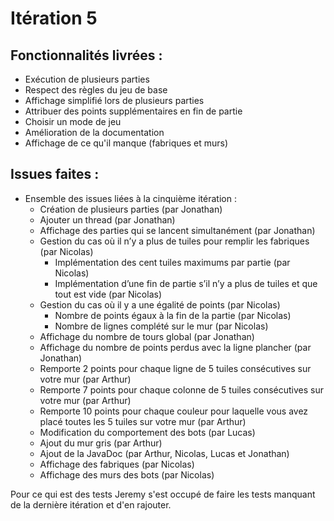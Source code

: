 # Itération 5
## Fonctionnalités livrées :
- Exécution de plusieurs parties
- Respect des règles du jeu de base
- Affichage simplifié lors de plusieurs parties
- Attribuer des points supplémentaires en fin de partie
- Choisir un mode de jeu
- Amélioration de la documentation
- Affichage de ce qu'il manque (fabriques et murs)

## Issues faites :
- Ensemble des issues liées à la cinquième itération :
    - Création de plusieurs parties (par Jonathan)
    - Ajouter un thread (par Jonathan)
    - Affichage des parties qui se lancent simultanément (par Jonathan)
    - Gestion du cas où il n’y a plus de tuiles pour remplir les fabriques (par Nicolas)
      - Implémentation des cent tuiles maximums par partie (par Nicolas)
      - Implémentation d’une fin de partie s’il n’y a plus de tuiles et que tout est vide (par Nicolas)
    - Gestion du cas où il y a une égalité de points (par Nicolas)
      - Nombre de points égaux à la fin de la partie (par Nicolas)
      - Nombre de lignes complété sur le mur (par Nicolas)
    - Affichage du nombre de tours global (par Jonathan)
    - Affichage du nombre de points perdus avec la ligne plancher (par Jonathan)
    - Remporte 2 points pour chaque ligne de 5 tuiles consécutives sur votre mur (par Arthur)
    - Remporte 7 points pour chaque colonne de 5 tuiles consécutives sur votre mur (par Arthur)
    - Remporte 10 points pour chaque couleur pour laquelle vous avez placé toutes les 5 tuiles sur votre mur (par Arthur)
    - Modification du comportement des bots (par Lucas)
    - Ajout du mur gris (par Arthur)
    - Ajout de la JavaDoc (par Arthur, Nicolas, Lucas et Jonathan)
    - Affichage des fabriques (par Nicolas)
    - Affichage des murs des bots (par Nicolas)

Pour ce qui est des tests Jeremy s'est occupé de faire les tests manquant de la dernière itération et d'en rajouter.